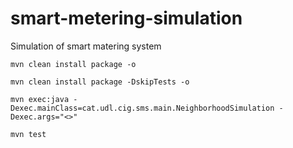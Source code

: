 # smart-metering-simulation
Simulation of smart matering system 
```
mvn clean install package -o
```
```
mvn clean install package -DskipTests -o
```
```
mvn exec:java -Dexec.mainClass=cat.udl.cig.sms.main.NeighborhoodSimulation -Dexec.args="<>"
```

```
mvn test
```
